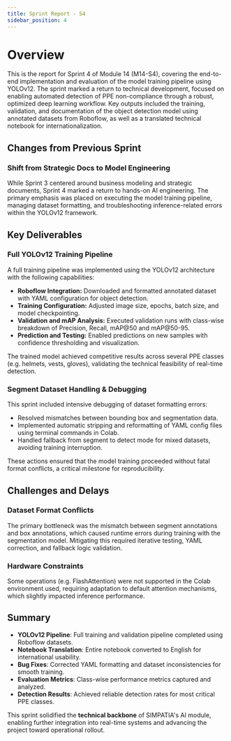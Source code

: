 ```yaml
---
title: Sprint Report - S4
sidebar_position: 4
---
```


# Overview

This is the report for Sprint 4 of Module 14 (M14-S4), covering the end-to-end implementation and evaluation of the model training pipeline using YOLOv12. The sprint marked a return to technical development, focused on enabling automated detection of PPE non-compliance through a robust, optimized deep learning workflow. Key outputs included the training, validation, and documentation of the object detection model using annotated datasets from Roboflow, as well as a translated technical notebook for internationalization.

## Changes from Previous Sprint

### Shift from Strategic Docs to Model Engineering

While Sprint 3 centered around business modeling and strategic documents, Sprint 4 marked a return to hands-on AI engineering. The primary emphasis was placed on executing the model training pipeline, managing dataset formatting, and troubleshooting inference-related errors within the YOLOv12 framework.

## Key Deliverables

### Full YOLOv12 Training Pipeline

A full training pipeline was implemented using the YOLOv12 architecture with the following capabilities:

- **Roboflow Integration:** Downloaded and formatted annotated dataset with YAML configuration for object detection.
- **Training Configuration:** Adjusted image size, epochs, batch size, and model checkpointing.
- **Validation and mAP Analysis:** Executed validation runs with class-wise breakdown of Precision, Recall, mAP@50 and mAP@50-95.
- **Prediction and Testing:** Enabled predictions on new samples with confidence thresholding and visualization.

The trained model achieved competitive results across several PPE classes (e.g. helmets, vests, gloves), validating the technical feasibility of real-time detection.


### Segment Dataset Handling & Debugging

This sprint included intensive debugging of dataset formatting errors:

- Resolved mismatches between bounding box and segmentation data.
- Implemented automatic stripping and reformatting of YAML config files using terminal commands in Colab.
- Handled fallback from segment to detect mode for mixed datasets, avoiding training interruption.

These actions ensured that the model training proceeded without fatal format conflicts, a critical milestone for reproducibility.

## Challenges and Delays

### Dataset Format Conflicts

The primary bottleneck was the mismatch between segment annotations and box annotations, which caused runtime errors during training with the segmentation model. Mitigating this required iterative testing, YAML correction, and fallback logic validation.

### Hardware Constraints

Some operations (e.g. FlashAttention) were not supported in the Colab environment used, requiring adaptation to default attention mechanisms, which slightly impacted inference performance.


## Summary

- **YOLOv12 Pipeline**: Full training and validation pipeline completed using Roboflow datasets.
- **Notebook Translation**: Entire notebook converted to English for international usability.
- **Bug Fixes**: Corrected YAML formatting and dataset inconsistencies for smooth training.
- **Evaluation Metrics**: Class-wise performance metrics captured and analyzed.
- **Detection Results**: Achieved reliable detection rates for most critical PPE classes.

This sprint solidified the **technical backbone** of SIMPATIA's AI module, enabling further integration into real-time systems and advancing the project toward operational rollout.
